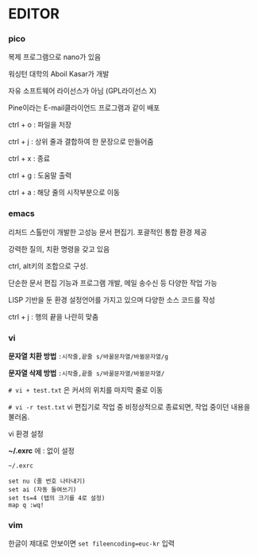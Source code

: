 # EDITOR



### pico 

복제 프로그램으로 nano가 있음

워싱턴 대학의 Aboil Kasar가 개발

자유 소프트웨어 라이선스가 아님 (GPL라이선스 X)

Pine이라는 E-mail클라이언드 프로그램과 같이 배포



ctrl + o : 파일을 저장

ctrl + j : 상위 줄과 결합하여 한 문장으로 만들어줌

ctrl + x : 종료

ctrl + g : 도움말 출력

ctrl + a : 해당 줄의 시작부분으로 이동





### emacs

리처드 스톨만이 개발한 고성능 문서 편집기. 포괄적인 통합 환경 제공

강력한 질의, 치환 명령을 갖고 있음

ctrl, alt키의 조합으로 구성.

단순한 문서 편집 기능과 프로그램 개발, 메일 송수신 등 다양한 작업 가능

LISP 기반을 둔 환경 설정언어를 가지고 있으며 다양한 소스 코드를 작성

ctrl + j : 행의 끝을 나란히 맞춤





### vi

**문자열 치환 방법**  `:시작줄,끝줄 s/바꿀문자열/바뀔문자열/g`

**문자열 삭제 방법**  `:시작줄,끝줄 s/바꿀문자열/바뀔문자열/`

`# vi + test.txt` 은 커서의 위치를 마지막 줄로 이동

`# vi -r test.txt`  vi 편집기로 작업 중 비정상적으로 종료되면, 작업 중이던 내용을 불러옴.

vi 환경 설정

**~/.exrc** 에 : 없이 설정

```
~/.exrc

set nu (줄 번호 나타내기)
set ai (자동 들여쓰기)
set ts=4 (탭의 크기를 4로 설정)
map q :wq!
```





### vim

한글이 제대로 안보이면 `set fileencoding=euc-kr` 입력



